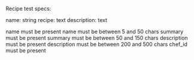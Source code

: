 Recipe test specs:

name: string
recipe: text
description: text

name must be present
name must be between 5 and 50 chars
summary must be present
summary must be between 50 and 150 chars
description must be present
description must be between 200 and 500 chars
chef_id must be present
